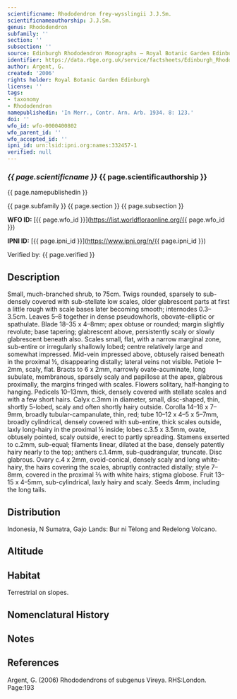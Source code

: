 ```yaml
---
scientificname: Rhododendron frey-wysslingii J.J.Sm.
scientificnameauthorship: J.J.Sm.
genus: Rhododendron
subfamily: ''
section: ''
subsection: ''
source: Edinburgh Rhododendron Monographs – Royal Botanic Garden Edinburgh
identifier: https://data.rbge.org.uk/service/factsheets/Edinburgh_Rhododendron_Monographs.xhtml
author: Argent, G.
created: '2006'
rights holder: Royal Botanic Garden Edinburgh
license: ''
tags:
- taxonomy
- Rhododendron
namepublishedin: 'In Merr., Contr. Arn. Arb. 1934. 8: 123.'
doi: ''
wfo_id: wfo-0000400802
wfo_parent_id: ''
wfo_accepted_id: ''
ipni_id: urn:lsid:ipni.org:names:332457-1
verified: null
---
```

### _{{ page.scientificname }}_ {{ page.scientificauthorship }}
 {{ page.namepublishedin }}

{{ page.subfamily }} {{ page.section }} {{ page.subsection }}

**WFO ID:** [{{ page.wfo_id }}](https://list.worldfloraonline.org/{{ page.wfo_id }})

**IPNI ID:** [{{ page.ipni_id }}](https://www.ipni.org/n/{{ page.ipni_id }})

Verified by: {{ page.verified }}



## Description
Small, much-branched shrub, to 75cm. Twigs rounded, sparsely to sub-densely covered with sub-stellate low scales, older glabrescent parts at first a little rough with scale bases later becoming smooth; internodes 0.3–3.5cm. Leaves 5–8 together in dense pseudowhorls, obovate-elliptic or spathulate. Blade 18–35 x 4–8mm; apex obtuse or rounded; margin slightly revolute; base tapering; glabrescent above, persistently scaly or slowly glabrescent beneath also. Scales small, flat, with a narrow marginal zone, sub-entire or irregularly shallowly lobed; centre relatively large and somewhat impressed. Mid-vein impressed above, obtusely raised beneath in the proximal ½, disappearing distally; lateral veins not visible. Petiole 1–2mm, scaly, flat. Bracts to 6 x 2mm, narrowly ovate-acuminate, long subulate, membranous, sparsely scaly and papillose at the apex, glabrous proximally, the margins fringed with scales. Flowers solitary, half-hanging to hanging. Pedicels 10–13mm, thick, densely covered with stellate scales and with a few short hairs. Calyx c.3mm in diameter, small, disc-shaped, thin, shortly 5-lobed, scaly and often shortly hairy outside. Corolla 14–16 x 7–9mm, broadly tubular-campanulate, thin, red; tube 10–12 x 4–5 x 5–7mm, broadly cylindrical, densely covered with sub-entire, thick scales outside, laxly long-hairy in the proximal ½ inside; lobes c.3.5 x 3.5mm, ovate, obtusely pointed, scaly outside, erect to partly spreading. Stamens exserted to c.2mm, sub-equal; filaments linear, dilated at the base, densely patently hairy nearly to the top; anthers c.1.4mm, sub-quadrangular, truncate. Disc glabrous. Ovary c.4 x 2mm, ovoid-conical, densely scaly and long white-hairy, the hairs covering the scales, abruptly contracted distally; style 7–8mm, covered in the proximal 2⁄5 with white hairs; stigma globose. Fruit 13–15 x 4–5mm, sub-cylindrical, laxly hairy and scaly. Seeds 4mm, including the long tails.

## Distribution
Indonesia, N Sumatra, Gajo Lands: Bur ni Tèlong and Redelong Volcano.

## Altitude


## Habitat
Terrestrial on slopes.

## Nomenclatural History

                       
## Notes


## References

Argent, G. (2006) Rhododendrons of subgenus Vireya. RHS:London. Page:193
